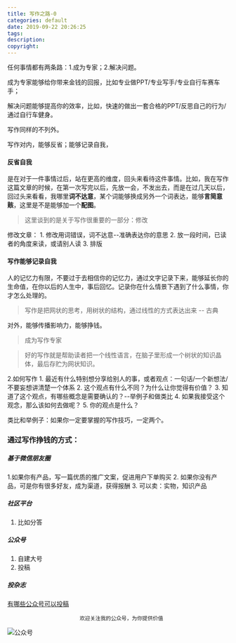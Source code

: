 ```yaml
---
title: 写作之路-0
categories: default
date: 2019-09-22 20:26:25
tags:
description:
copyright:
---
```

任何事情都有两条路：1.成为专家；2.解决问题。

成为专家能够给你带来金钱的回报，比如专业做PPT/专业写手/专业自行车赛车手；

解决问题能够提高你的效率，比如，快速的做出一套合格的PPT/反思自己的行为/通过自行车健身。
<!-- more -->
写作同样的不列外。

写作对内，能够反省；能够记录自我，
#### 反省自我
是在对于一件事情过后，站在更高的维度，回头来看待这件事情。比如，我在写作这篇文章的时候，在第一次写完以后，先放一会，不发出去，而是在过几天以后，回过头来看看，我哪里**词不达意**，某个词能够换成另外一个词表达，能够**言简意赅**，这里是不是能够加一个**配图**。

> 这里谈到的是关于写作很重要的一部分：修改

修改文章：
	1. 修改用词错误，词不达意--准确表达你的意思
	2. 放一段时间，已读者的角度来读，或请别人读
	3. 排版
#### 写作能够记录自我
人的记忆力有限，不要过于去相信你的记忆力，通过文字记录下来，能够延长你的生命值，在你以后的人生中，事后回忆。记录你在什么情景下遇到了什么事情，你才怎么处理的。

> 写作是把网状的思考，用树状的结构，通过线性的方式表达出来 -- 古典

对外，能够传播影响力，能够挣钱。

> 成为写作专家

> 好的写作就是帮助读者把一个线性语言，在脑子里形成一个树状的知识晶体，最后存贮为网状知识。

2.如何写作
	1. 最近有什么特别想分享给别人的事，或者观点：一句话/一个新想法/不要妄想讲清楚一个体系
	2. 这个观点有什么不同？为什么让你觉得有价值？
	3. 知道了这个观点，有哪些概念是需要确认的？--举例子和做类比
	4. 如果我接受这个观念，那么该如何去做呢？
	5. 你的观点是什么？

类比和举例子：如果你一定要掌握的写作技巧，一定两个。

### 通过写作挣钱的方式：
##### 基于微信朋友圈
1.如果你有产品，写一篇优质的推广文案，促进用户下单购买
2. 如果你没有产品，可是你有很多好友，成为渠道，获得报酬
3. 可以卖：实物，知识产品

##### 社区平台
1. 比如分答

##### 公众号
1. 自建大号
2. 投稿

##### 投杂志

[有哪些公众号可以投稿](https://www.zhihu.com/question/31160214)

                           欢迎关注我的公众号，为你提供价值
![公众号](https://upload-images.jianshu.io/upload_images/4319370-b1aaffc48667f24c.jpg?imageMogr2/auto-orient/strip%7CimageView2/2/w/1240)
